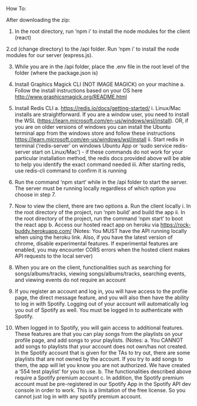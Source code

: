 How To:

After downloading the zip:

1. In the root directory, run ‘npm i’ to install the node modules for the client (react)

2.cd (change directory) to the /api folder. Run ‘npm i’ to install the node modules for our server (express.js).

3. While you are in the /api folder, place the .env file in the root level of the folder (where the package.json is)

4. Install Graphics Magick CLI (NOT IMAGE MAGICK) on your machine
  a. Follow the install instructions based on your OS here http://www.graphicsmagick.org/README.html

5. Install Redis CLI
  a. https://redis.io/docs/getting-started/
    i. Linux/Mac installs are straightforward. If you are a window user, you need to install the WSL (https://learn.microsoft.com/en-us/windows/wsl/install). OR, if you are on older versions of windows you can install         the Ubuntu terminal app from the windows store and follow these instructions https://learn.microsoft.com/en-us/windows/wsl/install
    ii. Start redis in terminal (‘redis-server’ on windows Ubuntu App or ‘sudo service redis-server start on Linux/Mac’) - if these commands do not work for your           particular installation method, the redis docs provided above will be able to help you identify the exact command needed
    iii. After starting redis, use redis-cli command to confirm it is running

6. Run the command ‘npm start’ while in the /api folder to start the server. The server must be running locally regardless of which option you choose in step 7.

7. Now to view the client, there are two options
   a. Run the client locally
      i. In the root directory of the project, run ‘npm build’ and build the app
      ii. In the root directory of the project, run the command ‘npm start’ to boot the react app
  b. Access our hosted react app on heroku via https://rock-buddy.herokuapp.com/
    (Notes: You MUST have the API running locally when using the heroku link. Also, if you have the latest version of chrome, disable experimental features. If   experimental features are enabled, you may encounter CORS errors when the hosted client makes API requests to the local server)

8. When you are on the client, functionalities such as searching for songs/albums/tracks, viewing songs/albums/tracks, searching events, and viewing events do not require an account

9. If you register an account and log in, you will have access to the profile page, the direct message feature, and you will also then have the ability to log in with Spotify. Logging out of your account will automatically log you out of Spotify as well. You must be logged in to authenticate with Spotify.

10. When logged in to Spotify, you will gain access to additional features. These features are that you can play songs from the playlists on your profile page, and add songs to your playlists. (Notes: 
  a. You CANNOT add songs to playlists that your account does not own/has not created. In the Spotify account that is given for the TAs to try out, there are some playlists that are not owned by the account. If you try to add songs to them, the app will let you know you are not authorized. We have created a ‘554 test playlist’ for you to use. 
  b. The functionalities described above require a Spotify premium account
  c. In addition, the Spotify premium account must be pre-registered in our Spotify App in the Spotify API dev console in order to work. This is a limitation of the free license. So you cannot just log in with any spotify premium account.
